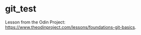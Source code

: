 # git_test
Lesson from the Odin Project: https://www.theodinproject.com/lessons/foundations-git-basics.
